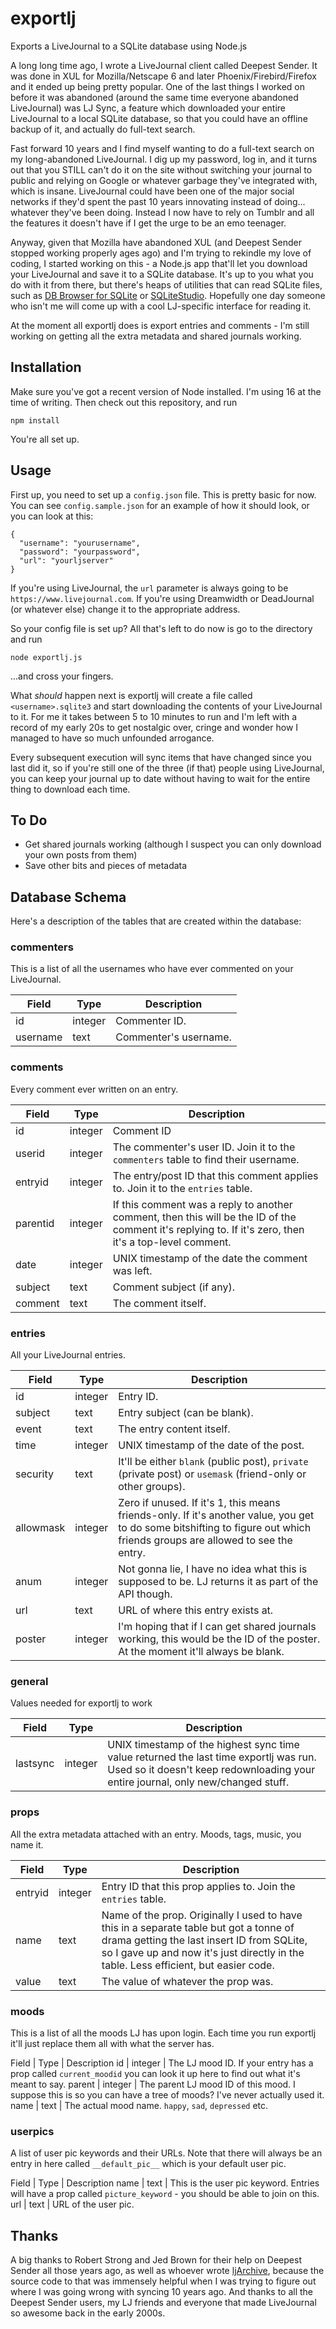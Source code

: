 # exportlj
Exports a LiveJournal to a SQLite database using Node.js

A long long time ago, I wrote a LiveJournal client called Deepest Sender. It was done in XUL for Mozilla/Netscape 6 and later
Phoenix/Firebird/Firefox and it ended up being pretty popular. One of the last things I worked on before it was abandoned
(around the same time everyone abandoned LiveJournal) was LJ Sync, a feature which downloaded your entire LiveJournal to a
local SQLite database, so that you could have an offline backup of it, and actually do full-text search.

Fast forward 10 years and I find myself wanting to do a full-text search on my long-abandoned LiveJournal. I dig up my password,
log in, and it turns out that you STILL can't do it on the site without switching your journal to public and relying on
Google or whatever garbage they've integrated with, which is insane. LiveJournal could have been one of the major
social networks if they'd spent the past 10 years innovating instead of doing... whatever they've been doing. Instead I now
have to rely on Tumblr and all the features it doesn't have if I get the urge to be an emo teenager.

Anyway, given that Mozilla have abandoned XUL (and Deepest Sender stopped working properly ages ago) and I'm trying to rekindle
my love of coding, I started working on this - a Node.js app that'll let you download your LiveJournal and save it to a SQLite
database. It's up to you what you do with it from there, but there's heaps of utilities that can read SQLite files, such as
[DB Browser for SQLite](http://sqlitebrowser.org/) or [SQLiteStudio](https://sqlitestudio.pl/). Hopefully one day someone who
isn't me will come up with a cool LJ-specific interface for reading it.

At the moment all exportlj does is export entries and comments - I'm still working on getting all the extra metadata and shared
journals working.

## Installation
Make sure you've got a recent version of Node installed. I'm using 16 at the time of writing. Then check out this repository,
and run
```
npm install
```
You're all set up.

## Usage
First up, you need to set up a `config.json` file. This is pretty basic for now. You can see `config.sample.json` for an example
of how it should look, or you can look at this:
```
{
  "username": "yourusername",
  "password": "yourpassword",
  "url": "yourljserver"
}
```
If you're using LiveJournal, the `url` parameter is always going to be `https://www.livejournal.com`. If you're using Dreamwidth
or DeadJournal (or whatever else) change it to the appropriate address.

So your config file is set up? All that's left to do now is go to the directory and run

```
node exportlj.js
```
...and cross your fingers.

What *should* happen next is exportlj will create a file called `<username>.sqlite3` and start downloading the contents of your
LiveJournal to it. For me it takes between 5 to 10 minutes to run and I'm left with a record of my early 20s to get nostalgic
over, cringe and wonder how I managed to have so much unfounded arrogance.

Every subsequent execution will sync items that have changed since you last did it, so if you're still one of the three (if that)
people using LiveJournal, you can keep your journal up to date without having to wait for the entire thing to download each time.

## To Do
* Get shared journals working (although I suspect you can only download your own posts from them)
* Save other bits and pieces of metadata

## Database Schema
Here's a description of the tables that are created within the database:

### commenters
This is a list of all the usernames who have ever commented on your LiveJournal.

Field | Type | Description
------|------|------------
id | integer | Commenter ID.
username | text | Commenter's username.

### comments
Every comment ever written on an entry.

Field | Type | Description
------|------|------------
id | integer | Comment ID
userid | integer | The commenter's user ID. Join it to the `commenters` table to find their username.
entryid | integer | The entry/post ID that this comment applies to. Join it to the `entries` table.
parentid | integer | If this comment was a reply to another comment, then this will be the ID of the comment it's replying to. If it's zero, then it's a top-level comment.
date | integer | UNIX timestamp of the date the comment was left.
subject | text | Comment subject (if any).
comment | text | The comment itself.

### entries
All your LiveJournal entries.

Field | Type | Description
------|------|------------
id | integer | Entry ID.
subject | text | Entry subject (can be blank).
event | text | The entry content itself.
time | integer | UNIX timestamp of the date of the post.
security | text | It'll be either `blank` (public post), `private` (private post) or `usemask` (friend-only or other groups).
allowmask | integer | Zero if unused. If it's 1, this means friends-only. If it's another value, you get to do some bitshifting to figure out which friends groups are allowed to see the entry.
anum | integer | Not gonna lie, I have no idea what this is supposed to be. LJ returns it as part of the API though.
url | text | URL of where this entry exists at.
poster | integer | I'm hoping that if I can get shared journals working, this would be the ID of the poster. At the moment it'll always be blank.

### general
Values needed for exportlj to work

Field | Type | Description
------|------|------------
lastsync | integer | UNIX timestamp of the highest sync time value returned the last time exportlj was run. Used so it doesn't keep redownloading your entire journal, only new/changed stuff.

### props
All the extra metadata attached with an entry. Moods, tags, music, you name it.

Field | Type | Description
------|------|------------
entryid | integer | Entry ID that this prop applies to. Join the `entries` table.
name | text | Name of the prop. Originally I used to have this in a separate table but got a tonne of drama getting the last insert ID from SQLite, so I gave up and now it's just directly in the table. Less efficient, but easier code.
value | text | The value of whatever the prop was.

### moods
This is a list of all the moods LJ has upon login. Each time you run exportlj it'll just replace them all with what the server has.

Field | Type | Description
id | integer | The LJ mood ID. If your entry has a prop called `current_moodid` you can look it up here to find out what it's meant to say.
parent | integer | The parent LJ mood ID of this mood. I suppose this is so you can have a tree of moods? I've never actually used it.
name | text | The actual mood name. `happy`, `sad`, `depressed` etc.

### userpics
A list of user pic keywords and their URLs. Note that there will always be an entry in here called `__default_pic__` which is your default
user pic.

Field | Type | Description
name | text | This is the user pic keyword. Entries will have a prop called `picture_keyword` - you should be able to join on this.
url | text | URL of the user pic.


## Thanks
A big thanks to Robert Strong and Jed Brown for their help on Deepest Sender all those years ago, as well as whoever wrote
[ljArchive](http://ljarchive.sourceforge.net/), because the source code to that was immensely helpful when I was trying to
figure out where I was going wrong with syncing 10 years ago. And thanks to all the Deepest Sender users, my LJ friends and
everyone that made LiveJournal so awesome back in the early 2000s.
